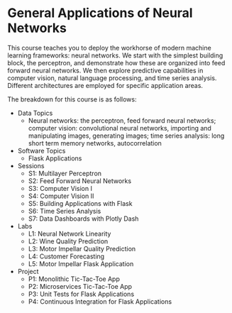 # General Applications of Neural Networks

This course teaches you to deploy the workhorse of modern machine learning frameworks: neural networks. We start with the simplest building block, the perceptron, and demonstrate how these are organized into feed forward neural networks. We then explore predictive capabilities in computer vision, natural language processing, and time series analysis. Different architectures are employed for specific application areas.

The breakdown for this course is as follows:

*	Data Topics
    * Neural networks: the perceptron, feed forward neural networks; computer vision: convolutional neural networks, importing and manipulating images, generating images; time series analysis: long short term memory networks, autocorrelation
*   Software Topics
    * Flask Applications
*	Sessions
    * S1: Multilayer Perceptron
    * S2: Feed Forward Neural Networks
    * S3: Computer Vision I
    * S4: Computer Vision II
    * S5: Building Applications with Flask
    * S6: Time Series Analysis
    * S7: Data Dashboards with Plotly Dash
*	Labs
    * L1: Neural Network Linearity
    * L2: Wine Quality Prediction
    * L3: Motor Impellar Quality Prediction
    * L4: Customer Forecasting 
    * L5: Motor Impellar Flask Application
*	Project
    * P1: Monolithic Tic-Tac-Toe App
    * P2: Microservices Tic-Tac-Toe App
    * P3: Unit Tests for Flask Applications
    * P4: Continuous Integration for Flask Applications